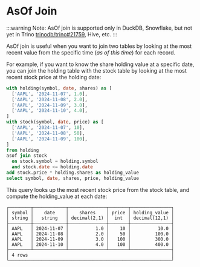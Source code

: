 
# AsOf Join

:::warning
Note: AsOf join is supported only in DuckDB, Snowflake, but not yet in Trino [trinodb/trino#21759](https://github.com/trinodb/trino/issues/21759), Hive, etc.
:::

AsOf join is useful when you want to join two tables by looking at the most recent value from the specific time (_as of this time_) for each record.

For example, if you want to know the share holding value at a specific date, you can join the holding table with the stock table by looking at the most recent stock price at the holding date:
```sql
with holding(symbol, date, shares) as [
  ['AAPL', '2024-11-07', 1.0],
  ['AAPL', '2024-11-08', 2.0],
  ['AAPL', '2024-11-09', 3.0],
  ['AAPL', '2024-11-10', 4.0],
]
with stock(symbol, date, price) as [
  ['AAPL', '2024-11-07', 10],
  ['AAPL', '2024-11-08', 50],
  ['AAPL', '2024-11-09', 100],
]
from holding
asof join stock
  on stock.symbol = holding.symbol
  and stock.date <= holding.date
add stock.price * holding.shares as holding_value
select symbol, date, shares, price, holding_value
```

This query looks up the most recent stock price from the stock table, and compute the holding_value at each date:
```
┌────────┬────────────┬──────────────┬───────┬───────────────┐
│ symbol │    date    │    shares    │ price │ holding_value │
│ string │   string   │ decimal(2,1) │  int  │ decimal(12,1) │
├────────┼────────────┼──────────────┼───────┼───────────────┤
│ AAPL   │ 2024-11-07 │          1.0 │    10 │          10.0 │
│ AAPL   │ 2024-11-08 │          2.0 │    50 │         100.0 │
│ AAPL   │ 2024-11-09 │          3.0 │   100 │         300.0 │
│ AAPL   │ 2024-11-10 │          4.0 │   100 │         400.0 │
├────────┴────────────┴──────────────┴───────┴───────────────┤
│ 4 rows                                                     │
└────────────────────────────────────────────────────────────┘
```

